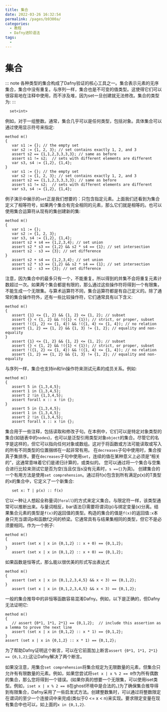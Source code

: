 ```yaml
---
title: 集合
date: 2022-03-26 16:32:54
permalink: /pages/b9300a/
categories:
  - 教程
  - Dafny进阶语法
tags:
  - 
---
```


# 集合
::: note 
各种类型的集合构成了Dafny验证的核心工具之一。集合表示元素的无序集合，集合中没有重复。与序列一样，集合也是不可变的值类型。这使得它们可以很容易地在注释中使用，而不涉及堆，因为set一旦创建就无法修改。集合的类型为:
:::
```dafny
  set<int>
```
例如，对于一组整数。通常，集合几乎可以是任何类型，包括对象。具体集合可以通过使用显示符号来指定:
```dafny
method m()
{
   var s1 := {}; // the empty set
   var s2 := {1, 2, 3}; // set contains exactly 1, 2, and 3
   assert s2 == {1,1,2,3,3,3,3}; // same as before
   assert s1 != s2;  // sets with different elements are different
   var s3, s4 := {1,2}, {1,4};
}
   var s1 := {}; // the empty set
   var s2 := {1, 2, 3}; // set contains exactly 1, 2, and 3
   assert s2 == {1,1,2,3,3,3,3}; // same as before
   assert s1 != s2;  // sets with different elements are different
   var s3, s4 := {1,2}, {1,4};
```
例子演示中展示的`set`正是我们想要的：只包含指定元素。上面我们还看到为集合定义了相等符号，如果两个集合有完全相同的元素，那么它们就是相等的。也可以使用集合运算符从现有的集创建新的集:
```dafny
method m()
{
   var s1 := {};
   var s2 := {1, 2, 3};
   var s3, s4 := {1,2}, {1,4};
   assert s2 + s4 == {1,2,3,4}; // set union
   assert s2 * s3 == {1,2} && s2 * s4 == {1}; // set intersection
   assert s2 - s3 == {3}; // set difference
}
   assert s2 + s4 == {1,2,3,4}; // set union
   assert s2 * s3 == {1,2} && s2 * s4 == {1}; // set intersection
   assert s2 - s3 == {3}; // set difference
```
注意，因为集合中的最多只有一个，不能重复。所以得到的并集不会将重复元素计数超过一次。如果两个集合都是有限的，那么通过这些操作符将得到一个有限集，不能生成一个无限集。与算术运算符不同，集合运算符都是有自己定义的。除了通常的集合操作符外，还有一些比较操作符，它们通常具有以下含义:
```dafny
method m()
{
   assert {1} <= {1, 2} && {1, 2} <= {1, 2}; // subset
   assert {} < {1, 2} && !({1} < {1}); // strict, or proper, subset
   assert !({1, 2} <= {1, 4}) && !({1, 4} <= {1, 4}); // no relation
   assert {1, 2} == {1, 2} && {1, 3} != {1, 2}; // equality and non-equality
}
   assert {1} <= {1, 2} && {1, 2} <= {1, 2}; // subset
   assert {} < {1, 2} && !({1} < {1}); // strict, or proper, subset
   assert !({1, 2} <= {1, 4}) && !({1, 4} <= {1, 4}); // no relation
   assert {1, 2} == {1, 2} && {1, 3} != {1, 2}; // equality and non-equality
```
与序列一样，集合也支持in和!in操作符来测试元素的成员关系。例如:
```dafny
method m()
{
   assert 5 in {1,3,4,5};
   assert 1 in {1,3,4,5};
   assert 2 !in {1,3,4,5};
   assert forall x :: x !in {};
}
   assert 5 in {1,3,4,5};
   assert 1 in {1,3,4,5};
   assert 2 !in {1,3,4,5};
   assert forall x :: x !in {};
```
集合用于一些注释，包括读取和修改子句。在本例中，它们可以是特定对象类型的集合(如链表中的`nodes`)，也可以是泛型引用类型对象`object`的集合。尽管它的名字是这样的，但它可以指向任何对象或数组。这对于将函数或方法可能读取或写入的所有不同类型的位置捆绑在一起非常有用。
在`decreases`子句中使用时，集合按真子集排序。要在`decreases`子句中使用`set`，连续的值在某种意义上必须是“相关的”，这通常意味着它们是递归计算的，或类似的。
您可以通过将一个集合与空集合进行比较来测试它是否为空(当且仅当s没有元素时，`s =={}`为真)。
创建集合的一个有用方法是使用`set comprehension`。通过将f(x)包含到所有满足p(x)的T类型的x的集合中，它定义了一个新集合:
```dafny
   set x: T | p(x) :: f(x)
```
它以一种让人想起全称量词(`forall`)的方式来定义集合。与限定符一样，该类型通常可以推断出来。与量词相反，bar语法(|)需要将谓词(p)与绑定变量(x)分离。结果集合元素的类型是`f(x)`的返回值的类型。构造的集合的值是`f(x)`的返回值`:x`本身只充当谓词p和函数f之间的桥梁。它通常具有与结果集相同的类型，但它不是必须要相同。作为一个例子:
```dafny
method m()
{
   assert (set x | x in {0,1,2} :: x + 0) == {0,1,2};
}
   assert (set x | x in {0,1,2} :: x + 0) == {0,1,2};
```
如果函数是恒等式，那么能以很优美的形式写出表达式
```dafny
method m()
{
   assert (set x | x in {0,1,2,3,4,5} && x < 3) == {0,1,2};
}
   assert (set x | x in {0,1,2,3,4,5} && x < 3) == {0,1,2};
```
一般的集合推导中的非恒等函数容易混淆Dafny。例如，以下是正确的，但Dafny无法证明它:
```dafny
method m()
{
   // assert {0*1, 1*1, 2*1} == {0,1,2};  // include this assertion as a lemma to prove the next line
   assert (set x | x in {0,1,2} :: x * 1) == {0,1,2};
}
assert (set x | x in {0,1,2} :: x * 1) == {0,1,2};
```
为了帮助Dafny证明这个断言，可以在它前面加上断言`assert {0*1, 1*1, 2*1} == {0,1,2}`;这让Dafny解决了两个断言。

如果没注意，用集合`set comprehension`将集合规定为无限数量的元素，但集合只允许有有限数量的元素。例如，如果您尝试将`set x | x % 2 == 0`作为所有偶数的集合，那么您将得到一个错误。(如果你真的想要一个无限集，可以使用iset类型。例如，`iset x | x % 2 == 0`在ghost环境中是合法的。)为了确保集合推导得到有限集合，Dafny采用了一些启发式方法。创建整数集时，可以通过将整数限定在谓词的至少一个连接词中来完成(类似于0 <= x < n)来实现。要求限定变量在现有集合中也可以，如上面的`x in {0,1,2}`.